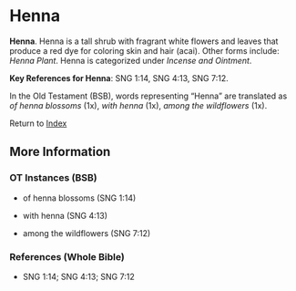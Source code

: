# Henna
**Henna**. 
Henna is a tall shrub with fragrant white flowers and leaves that produce a red dye for coloring skin and hair (acai). 
Other forms include: 
*Henna Plant*. 
Henna is categorized under _Incense and Ointment_. 


**Key References for Henna**: 
SNG 1:14, SNG 4:13, SNG 7:12. 


In the Old Testament (BSB), words representing “Henna” are translated as 
*of henna blossoms* (1x), *with henna* (1x), *among the wildflowers* (1x). 




Return to [Index](00-Index.md)

## More Information

### OT Instances (BSB)

* of henna blossoms (SNG 1:14)

* with henna (SNG 4:13)

* among the wildflowers (SNG 7:12)



### References (Whole Bible)

* SNG 1:14; SNG 4:13; SNG 7:12



